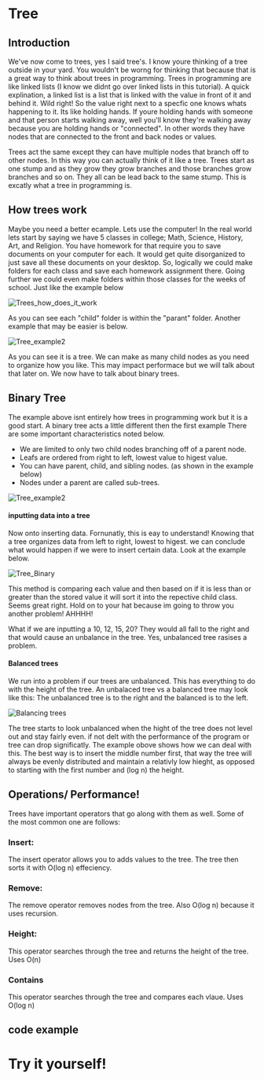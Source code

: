 # Tree

## Introduction

We've now come to trees, yes I said tree's. I know youre thinking of a tree outside in your yard. You wouldn't be worng for thinking that because that is a great way to think about trees in programming. Trees in programming are like linked lists (I know we didnt go over linked lists in this tutorial). A quick explination, a linked list is a list that is linked with the value in front of it and behind it. Wild right! So the value right next to a specfic one knows whats happening to it. Its like holding hands. If youre holding hands with someone and that person starts walking away, well you'll know they're walking away because you are holding hands or "connected". In other words they have nodes that are connected to the front and back nodes or values.

Trees act the same except they can have multiple nodes that branch off to other nodes. In this way you can actually think of it like a tree. Trees start as one stump and as they grow they grow branches and those branches grow branches and so on. They all can be lead back to the same stump. This is excatly what a tree in programming is.


## How trees work

Maybe you need a better ecample. Lets use the computer! In the real world lets start by saying we have 5 classes in college; Math, Science, History, Art, and Religion. You have homework for that require you to save documents on your computer for each. It would get quite disorganized to just save all these documents on your desktop. So, logically we could make folders for each class and save each homework assignment there. Going further we could even make folders within those classes for the weeks of school. Just like the example below

![Trees_how_does_it_work](https://user-images.githubusercontent.com/108925950/229310381-b6583d49-6a0f-4f59-9f49-6f220a3b4968.jpg)

As you can see each "child" folder is within the "parant" folder. Another example that may be easier is below.

![Tree_example2](https://user-images.githubusercontent.com/108925950/229310566-3066c613-ab65-4502-81e5-5c52da7bc3f1.jpg)

As you can see it is a tree. We can make as many child nodes as you need to organize how you like. This may impact performace but we will talk about that later on. We now have to talk about binary trees.

## Binary Tree

The example above isnt entirely how trees in programming work but it is a good start. A binary tree acts a little different then the first example There are some important characteristics noted below.
<ul>
  <li>We are limited to only two child nodes branching off of a parent node.</li>
  <li>Leafs are ordered from right to left, lowest value to higest value.</li>
  <li>You can have parent, child, and sibling nodes. (as shown in the example below)</li>
  <li>Nodes under a parent are called sub-trees.</li>
</ul>

![Tree_example2](https://user-images.githubusercontent.com/108925950/229310566-3066c613-ab65-4502-81e5-5c52da7bc3f1.jpg)

#### inputting data into a tree

Now onto inserting data. Fornunatly, this is eay to understand! Knowing that a tree organizes data from left to right, lowest to higest. we can conclude what would happen if we were to insert certain data. Look at the example below.
  
 ![Tree_Binary](https://user-images.githubusercontent.com/108925950/229311907-f4da68c6-686f-4df1-9523-919753a5f7cc.jpg)

This method is comparing each value and then based on if it is less than or greater than the stored value it will sort it into the repective child class. Seems great right. Hold on to your hat because im going to throw you another problem! AHHHH!
 
What if we are inputting a 10, 12, 15, 20? They would all fall to the right and that would cause an unbalance in the tree. Yes, unbalanced tree rasises a problem.

#### Balanced trees

We run into a problem if our trees are unbalanced. This has everything to do with the height of the tree. An unbalaced tree vs a balanced tree may look like this:
The unbalanced tree is to the right and the balanced is to the left.

  ![Balancing trees](https://user-images.githubusercontent.com/108925950/229312229-879651cf-4039-4f86-8cce-2215e01323d6.jpg)
  
The tree starts to look unbalanced when the hight of the tree does not level out and stay fairly even. if not delt with the performance of the program or tree can drop significatly. The example obove shows how we can deal with this. The best way is to insert the middle number first, that way the tree will always be evenly distributed and maintain a relativly low hieght, as opposed to starting with the first number and (log n) the height.


## Operations/ Performance!

Trees have important operators that go along with them as well. Some of the most common one are follows:

### Insert:
The insert operator allows you to adds values to the tree. The tree then sorts it with O(log n) effeciency.

### Remove:
The remove operator removes nodes from the tree. Also O(log n) because it uses recursion.

### Height:
This operator searches through the tree and returns the height of the tree. Uses O(n)

### Contains
This operator searches through the tree and compares each vlaue. Uses O(log n)

## code example


# Try it yourself!

